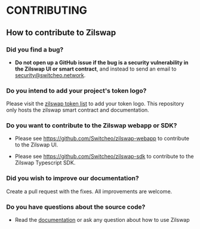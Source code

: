 # CONTRIBUTING

## How to contribute to Zilswap

### **Did you find a bug?**

* **Do not open up a GitHub issue if the bug is a security vulnerability
  in the Zilswap UI or smart contract**, and instead to send an email to [security@switcheo.network](mailto:https://security@switcheo.network).

### **Do you intend to add your project's token logo?**

Please visit the [zilswap token list](https://github.com/Switcheo/zilswap-token-list) to add your token logo. 
This repository only hosts the zilswap smart contract and documentation.

### **Do you want to contribute to the Zilswap webapp or SDK?**

* Please see https://github.com/Switcheo/zilswap-webapp to contribute to the Zilswap UI.

* Please see https://github.com/Switcheo/zilswap-sdk to contribute to the Zilswap Typescript SDK.

### **Did you wish to improve our documentation?**

Create a pull request with the fixes. All improvements are welcome.

### **Do you have questions about the source code?**

* Read the [documentation](https://docs.zilswap.org) or ask any question about how to use Zilswap
